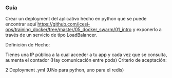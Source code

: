 ### Guía

Crear un deployment del aplicativo hecho en python que se puede encontrar aquí https://github.com/icesi-ops/training_docker/tree/master/05_docker_swarm/01_intro y exponerlo a través de un servicio de tipo LoadBalancer.

Definición de Hecho:

Tienes una IP pública a la cual acceder a tu app y cada vez que se consulta, aumenta el contador (Hay comunicación entre pods)
Criterio de aceptación:

2 Deployment .yml (UNo para python, uno para el redis)
